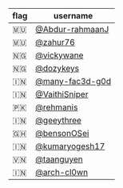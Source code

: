 | flag | username |
|---|---|
| 🇲🇺 | [@Abdur-rahmaanJ](https://github.com/Abdur-rahmaanJ) |
| 🇲🇺 | [@zahur76](https://github.com/zahur76) |
| 🇳🇬 | [@vickywane](https://github.com/vickywane) |
| 🇳🇬 | [@dozykeys](https://github.com/dozykeys) |
| 🇮🇳 | [@many-fac3d-g0d](https://github.com/many-fac3d-g0d) |
| 🇮🇳 | [@VaithiSniper](https://github.com/VaithiSniper) |
| 🇵🇰 | [@rehmanis](https://github.com/rehmanis) |
| 🇮🇳 | [@geeythree](https://github.com/geeythree) |
| 🇬🇭 | [@bensonOSei](https://github.com/bensonOSei) |
| 🇮🇳 | [@kumaryogesh17](https://github.com/kumaryogesh17) |
| 🇻🇳 | [@taanguyen](https://github.com/taanguyen) |
| 🇮🇳 | [@arch-cl0wn](https://github.com/arch-cl0wn) |
